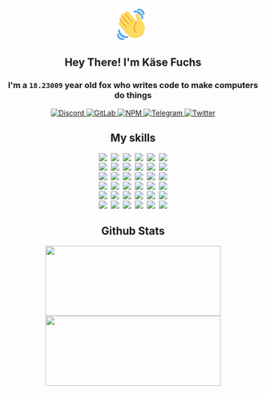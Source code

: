 <div><p align=center><img src=./resources/images/wave.gif width=64px height=64px></p><h2 align=center>Hey There! I'm Käse Fuchs</h2><h3 align=center>I'm a <code>18.23009</code> year old fox who writes code to make computers do things</h3><p align=center><a href=https://discord.com/users/507526681125322772><img alt=Discord src="https://img.shields.io/badge/Discord-5865F2?logo=discord&logoColor=white&style=flat-square#dde57131316a19ca3c313afc44b8b76b"> </a><a href=https://gitlab.com/kasefuchs><img alt=GitLab src="https://img.shields.io/badge/GitLab-330F63?logo=gitlab&logoColor=white&style=flat-square#dde57131316a19ca3c313afc44b8b76b"> </a><a href=https://npmjs.com/~kasefuchs><img alt=NPM src="https://img.shields.io/badge/NPM-CB3837?logo=npm&logoColor=white&style=flat-square#dde57131316a19ca3c313afc44b8b76b"> </a><a href=https://t.me/kasefuchs><img alt=Telegram src="https://img.shields.io/badge/Telegram-2CA5E0?logo=telegram&logoColor=white&style=flat-square#dde57131316a19ca3c313afc44b8b76b"> </a><a href=https://twitter.com/kasefuchs><img alt=Twitter src="https://img.shields.io/badge/Twitter-1DA1F2?logo=twitter&logoColor=white&style=flat-square#dde57131316a19ca3c313afc44b8b76b"></a></p><h2 align=center>My skills</h2><p align=center><a href=https://aws.amazon.com/ ><picture><source srcset="https://skillicons.dev/icons?i=aws&theme=dark#dde57131316a19ca3c313afc44b8b76b" media="(prefers-color-scheme: dark)"><source srcset="https://skillicons.dev/icons?i=aws&theme=light#dde57131316a19ca3c313afc44b8b76b" media="(prefers-color-scheme: light), (prefers-color-scheme: no-preference)"><img src="https://skillicons.dev/icons?i=aws&theme=light#dde57131316a19ca3c313afc44b8b76b"></picture></a>&nbsp;&nbsp;<a href=https://en.wikipedia.org/wiki/Bash_(Unix_shell)><picture><source srcset="https://skillicons.dev/icons?i=bash&theme=dark#dde57131316a19ca3c313afc44b8b76b" media="(prefers-color-scheme: dark)"><source srcset="https://skillicons.dev/icons?i=bash&theme=light#dde57131316a19ca3c313afc44b8b76b" media="(prefers-color-scheme: light), (prefers-color-scheme: no-preference)"><img src="https://skillicons.dev/icons?i=bash&theme=light#dde57131316a19ca3c313afc44b8b76b"></picture></a>&nbsp;&nbsp;<a href=https://discord.com/developers/docs><picture><source srcset="https://skillicons.dev/icons?i=bots&theme=dark#dde57131316a19ca3c313afc44b8b76b" media="(prefers-color-scheme: dark)"><source srcset="https://skillicons.dev/icons?i=bots&theme=light#dde57131316a19ca3c313afc44b8b76b" media="(prefers-color-scheme: light), (prefers-color-scheme: no-preference)"><img src="https://skillicons.dev/icons?i=bots&theme=light#dde57131316a19ca3c313afc44b8b76b"></picture></a>&nbsp;&nbsp;<a href=https://www.cloudflare.com/ ><picture><source srcset="https://skillicons.dev/icons?i=cloudflare&theme=dark#dde57131316a19ca3c313afc44b8b76b" media="(prefers-color-scheme: dark)"><source srcset="https://skillicons.dev/icons?i=cloudflare&theme=light#dde57131316a19ca3c313afc44b8b76b" media="(prefers-color-scheme: light), (prefers-color-scheme: no-preference)"><img src="https://skillicons.dev/icons?i=cloudflare&theme=light#dde57131316a19ca3c313afc44b8b76b"></picture></a>&nbsp;&nbsp;<a href=https://en.wikipedia.org/wiki/CSS><picture><source srcset="https://skillicons.dev/icons?i=css&theme=dark#dde57131316a19ca3c313afc44b8b76b" media="(prefers-color-scheme: dark)"><source srcset="https://skillicons.dev/icons?i=css&theme=light#dde57131316a19ca3c313afc44b8b76b" media="(prefers-color-scheme: light), (prefers-color-scheme: no-preference)"><img src="https://skillicons.dev/icons?i=css&theme=light#dde57131316a19ca3c313afc44b8b76b"></picture></a>&nbsp;&nbsp;<a href=https://www.docker.com/ ><picture><source srcset="https://skillicons.dev/icons?i=docker&theme=dark#dde57131316a19ca3c313afc44b8b76b" media="(prefers-color-scheme: dark)"><source srcset="https://skillicons.dev/icons?i=docker&theme=light#dde57131316a19ca3c313afc44b8b76b" media="(prefers-color-scheme: light), (prefers-color-scheme: no-preference)"><img src="https://skillicons.dev/icons?i=docker&theme=light#dde57131316a19ca3c313afc44b8b76b"></picture></a><br><a href=https://www.electronjs.org/ ><picture><source srcset="https://skillicons.dev/icons?i=electron&theme=dark#dde57131316a19ca3c313afc44b8b76b" media="(prefers-color-scheme: dark)"><source srcset="https://skillicons.dev/icons?i=electron&theme=light#dde57131316a19ca3c313afc44b8b76b" media="(prefers-color-scheme: light), (prefers-color-scheme: no-preference)"><img src="https://skillicons.dev/icons?i=electron&theme=light#dde57131316a19ca3c313afc44b8b76b"></picture></a>&nbsp;&nbsp;<a href=https://expressjs.com/ ><picture><source srcset="https://skillicons.dev/icons?i=express&theme=dark#dde57131316a19ca3c313afc44b8b76b" media="(prefers-color-scheme: dark)"><source srcset="https://skillicons.dev/icons?i=express&theme=light#dde57131316a19ca3c313afc44b8b76b" media="(prefers-color-scheme: light), (prefers-color-scheme: no-preference)"><img src="https://skillicons.dev/icons?i=express&theme=light#dde57131316a19ca3c313afc44b8b76b"></picture></a>&nbsp;&nbsp;<a href=https://www.figma.com/ ><picture><source srcset="https://skillicons.dev/icons?i=figma&theme=dark#dde57131316a19ca3c313afc44b8b76b" media="(prefers-color-scheme: dark)"><source srcset="https://skillicons.dev/icons?i=figma&theme=light#dde57131316a19ca3c313afc44b8b76b" media="(prefers-color-scheme: light), (prefers-color-scheme: no-preference)"><img src="https://skillicons.dev/icons?i=figma&theme=light#dde57131316a19ca3c313afc44b8b76b"></picture></a>&nbsp;&nbsp;<a href=https://firebase.google.com/ ><picture><source srcset="https://skillicons.dev/icons?i=firebase&theme=dark#dde57131316a19ca3c313afc44b8b76b" media="(prefers-color-scheme: dark)"><source srcset="https://skillicons.dev/icons?i=firebase&theme=light#dde57131316a19ca3c313afc44b8b76b" media="(prefers-color-scheme: light), (prefers-color-scheme: no-preference)"><img src="https://skillicons.dev/icons?i=firebase&theme=light#dde57131316a19ca3c313afc44b8b76b"></picture></a>&nbsp;&nbsp;<a href=https://flask.palletsprojects.com/ ><picture><source srcset="https://skillicons.dev/icons?i=flask&theme=dark#dde57131316a19ca3c313afc44b8b76b" media="(prefers-color-scheme: dark)"><source srcset="https://skillicons.dev/icons?i=flask&theme=light#dde57131316a19ca3c313afc44b8b76b" media="(prefers-color-scheme: light), (prefers-color-scheme: no-preference)"><img src="https://skillicons.dev/icons?i=flask&theme=light#dde57131316a19ca3c313afc44b8b76b"></picture></a>&nbsp;&nbsp;<a href=https://cloud.google.com/ ><picture><source srcset="https://skillicons.dev/icons?i=gcp&theme=dark#dde57131316a19ca3c313afc44b8b76b" media="(prefers-color-scheme: dark)"><source srcset="https://skillicons.dev/icons?i=gcp&theme=light#dde57131316a19ca3c313afc44b8b76b" media="(prefers-color-scheme: light), (prefers-color-scheme: no-preference)"><img src="https://skillicons.dev/icons?i=gcp&theme=light#dde57131316a19ca3c313afc44b8b76b"></picture></a><br><a href=https://git-scm.com/ ><picture><source srcset="https://skillicons.dev/icons?i=git&theme=dark#dde57131316a19ca3c313afc44b8b76b" media="(prefers-color-scheme: dark)"><source srcset="https://skillicons.dev/icons?i=git&theme=light#dde57131316a19ca3c313afc44b8b76b" media="(prefers-color-scheme: light), (prefers-color-scheme: no-preference)"><img src="https://skillicons.dev/icons?i=git&theme=light#dde57131316a19ca3c313afc44b8b76b"></picture></a>&nbsp;&nbsp;<a href=https://github.com/ ><picture><source srcset="https://skillicons.dev/icons?i=github&theme=dark#dde57131316a19ca3c313afc44b8b76b" media="(prefers-color-scheme: dark)"><source srcset="https://skillicons.dev/icons?i=github&theme=light#dde57131316a19ca3c313afc44b8b76b" media="(prefers-color-scheme: light), (prefers-color-scheme: no-preference)"><img src="https://skillicons.dev/icons?i=github&theme=light#dde57131316a19ca3c313afc44b8b76b"></picture></a>&nbsp;&nbsp;<a href=https://gitlab.com/ ><picture><source srcset="https://skillicons.dev/icons?i=gitlab&theme=dark#dde57131316a19ca3c313afc44b8b76b" media="(prefers-color-scheme: dark)"><source srcset="https://skillicons.dev/icons?i=gitlab&theme=light#dde57131316a19ca3c313afc44b8b76b" media="(prefers-color-scheme: light), (prefers-color-scheme: no-preference)"><img src="https://skillicons.dev/icons?i=gitlab&theme=light#dde57131316a19ca3c313afc44b8b76b"></picture></a>&nbsp;&nbsp;<a href=https://www.heroku.com/ ><picture><source srcset="https://skillicons.dev/icons?i=heroku&theme=dark#dde57131316a19ca3c313afc44b8b76b" media="(prefers-color-scheme: dark)"><source srcset="https://skillicons.dev/icons?i=heroku&theme=light#dde57131316a19ca3c313afc44b8b76b" media="(prefers-color-scheme: light), (prefers-color-scheme: no-preference)"><img src="https://skillicons.dev/icons?i=heroku&theme=light#dde57131316a19ca3c313afc44b8b76b"></picture></a>&nbsp;&nbsp;<a href=https://en.wikipedia.org/wiki/HTML><picture><source srcset="https://skillicons.dev/icons?i=html&theme=dark#dde57131316a19ca3c313afc44b8b76b" media="(prefers-color-scheme: dark)"><source srcset="https://skillicons.dev/icons?i=html&theme=light#dde57131316a19ca3c313afc44b8b76b" media="(prefers-color-scheme: light), (prefers-color-scheme: no-preference)"><img src="https://skillicons.dev/icons?i=html&theme=light#dde57131316a19ca3c313afc44b8b76b"></picture></a>&nbsp;&nbsp;<a href=https://en.wikipedia.org/wiki/JavaScript><picture><source srcset="https://skillicons.dev/icons?i=js&theme=dark#dde57131316a19ca3c313afc44b8b76b" media="(prefers-color-scheme: dark)"><source srcset="https://skillicons.dev/icons?i=js&theme=light#dde57131316a19ca3c313afc44b8b76b" media="(prefers-color-scheme: light), (prefers-color-scheme: no-preference)"><img src="https://skillicons.dev/icons?i=js&theme=light#dde57131316a19ca3c313afc44b8b76b"></picture></a><br><a href=https://en.wikipedia.org/wiki/Linux><picture><source srcset="https://skillicons.dev/icons?i=linux&theme=dark#dde57131316a19ca3c313afc44b8b76b" media="(prefers-color-scheme: dark)"><source srcset="https://skillicons.dev/icons?i=linux&theme=light#dde57131316a19ca3c313afc44b8b76b" media="(prefers-color-scheme: light), (prefers-color-scheme: no-preference)"><img src="https://skillicons.dev/icons?i=linux&theme=light#dde57131316a19ca3c313afc44b8b76b"></picture></a>&nbsp;&nbsp;<a href=https://mui.com/ ><picture><source srcset="https://skillicons.dev/icons?i=materialui&theme=dark#dde57131316a19ca3c313afc44b8b76b" media="(prefers-color-scheme: dark)"><source srcset="https://skillicons.dev/icons?i=materialui&theme=light#dde57131316a19ca3c313afc44b8b76b" media="(prefers-color-scheme: light), (prefers-color-scheme: no-preference)"><img src="https://skillicons.dev/icons?i=materialui&theme=light#dde57131316a19ca3c313afc44b8b76b"></picture></a>&nbsp;&nbsp;<a href=https://en.wikipedia.org/wiki/Markdown><picture><source srcset="https://skillicons.dev/icons?i=md&theme=dark#dde57131316a19ca3c313afc44b8b76b" media="(prefers-color-scheme: dark)"><source srcset="https://skillicons.dev/icons?i=md&theme=light#dde57131316a19ca3c313afc44b8b76b" media="(prefers-color-scheme: light), (prefers-color-scheme: no-preference)"><img src="https://skillicons.dev/icons?i=md&theme=light#dde57131316a19ca3c313afc44b8b76b"></picture></a>&nbsp;&nbsp;<a href=https://www.mongodb.com/ ><picture><source srcset="https://skillicons.dev/icons?i=mongodb&theme=dark#dde57131316a19ca3c313afc44b8b76b" media="(prefers-color-scheme: dark)"><source srcset="https://skillicons.dev/icons?i=mongodb&theme=light#dde57131316a19ca3c313afc44b8b76b" media="(prefers-color-scheme: light), (prefers-color-scheme: no-preference)"><img src="https://skillicons.dev/icons?i=mongodb&theme=light#dde57131316a19ca3c313afc44b8b76b"></picture></a>&nbsp;&nbsp;<a href=https://www.mysql.com/ ><picture><source srcset="https://skillicons.dev/icons?i=mysql&theme=dark#dde57131316a19ca3c313afc44b8b76b" media="(prefers-color-scheme: dark)"><source srcset="https://skillicons.dev/icons?i=mysql&theme=light#dde57131316a19ca3c313afc44b8b76b" media="(prefers-color-scheme: light), (prefers-color-scheme: no-preference)"><img src="https://skillicons.dev/icons?i=mysql&theme=light#dde57131316a19ca3c313afc44b8b76b"></picture></a>&nbsp;&nbsp;<a href=https://nextjs.org/ ><picture><source srcset="https://skillicons.dev/icons?i=nextjs&theme=dark#dde57131316a19ca3c313afc44b8b76b" media="(prefers-color-scheme: dark)"><source srcset="https://skillicons.dev/icons?i=nextjs&theme=light#dde57131316a19ca3c313afc44b8b76b" media="(prefers-color-scheme: light), (prefers-color-scheme: no-preference)"><img src="https://skillicons.dev/icons?i=nextjs&theme=light#dde57131316a19ca3c313afc44b8b76b"></picture></a><br><a href=https://nodejs.org/en/ ><picture><source srcset="https://skillicons.dev/icons?i=nodejs&theme=dark#dde57131316a19ca3c313afc44b8b76b" media="(prefers-color-scheme: dark)"><source srcset="https://skillicons.dev/icons?i=nodejs&theme=light#dde57131316a19ca3c313afc44b8b76b" media="(prefers-color-scheme: light), (prefers-color-scheme: no-preference)"><img src="https://skillicons.dev/icons?i=nodejs&theme=light#dde57131316a19ca3c313afc44b8b76b"></picture></a>&nbsp;&nbsp;<a href=https://www.postgresql.org/ ><picture><source srcset="https://skillicons.dev/icons?i=postgres&theme=dark#dde57131316a19ca3c313afc44b8b76b" media="(prefers-color-scheme: dark)"><source srcset="https://skillicons.dev/icons?i=postgres&theme=light#dde57131316a19ca3c313afc44b8b76b" media="(prefers-color-scheme: light), (prefers-color-scheme: no-preference)"><img src="https://skillicons.dev/icons?i=postgres&theme=light#dde57131316a19ca3c313afc44b8b76b"></picture></a>&nbsp;&nbsp;<a href=https://learn.microsoft.com/en-us/powershell/ ><picture><source srcset="https://skillicons.dev/icons?i=powershell&theme=dark#dde57131316a19ca3c313afc44b8b76b" media="(prefers-color-scheme: dark)"><source srcset="https://skillicons.dev/icons?i=powershell&theme=light#dde57131316a19ca3c313afc44b8b76b" media="(prefers-color-scheme: light), (prefers-color-scheme: no-preference)"><img src="https://skillicons.dev/icons?i=powershell&theme=light#dde57131316a19ca3c313afc44b8b76b"></picture></a>&nbsp;&nbsp;<a href=https://www.python.org/ ><picture><source srcset="https://skillicons.dev/icons?i=py&theme=dark#dde57131316a19ca3c313afc44b8b76b" media="(prefers-color-scheme: dark)"><source srcset="https://skillicons.dev/icons?i=py&theme=light#dde57131316a19ca3c313afc44b8b76b" media="(prefers-color-scheme: light), (prefers-color-scheme: no-preference)"><img src="https://skillicons.dev/icons?i=py&theme=light#dde57131316a19ca3c313afc44b8b76b"></picture></a>&nbsp;&nbsp;<a href=https://www.raspberrypi.org/ ><picture><source srcset="https://skillicons.dev/icons?i=raspberrypi&theme=dark#dde57131316a19ca3c313afc44b8b76b" media="(prefers-color-scheme: dark)"><source srcset="https://skillicons.dev/icons?i=raspberrypi&theme=light#dde57131316a19ca3c313afc44b8b76b" media="(prefers-color-scheme: light), (prefers-color-scheme: no-preference)"><img src="https://skillicons.dev/icons?i=raspberrypi&theme=light#dde57131316a19ca3c313afc44b8b76b"></picture></a>&nbsp;&nbsp;<a href=https://reactjs.org/ ><picture><source srcset="https://skillicons.dev/icons?i=react&theme=dark#dde57131316a19ca3c313afc44b8b76b" media="(prefers-color-scheme: dark)"><source srcset="https://skillicons.dev/icons?i=react&theme=light#dde57131316a19ca3c313afc44b8b76b" media="(prefers-color-scheme: light), (prefers-color-scheme: no-preference)"><img src="https://skillicons.dev/icons?i=react&theme=light#dde57131316a19ca3c313afc44b8b76b"></picture></a><br><a href=https://redux.js.org/ ><picture><source srcset="https://skillicons.dev/icons?i=redux&theme=dark#dde57131316a19ca3c313afc44b8b76b" media="(prefers-color-scheme: dark)"><source srcset="https://skillicons.dev/icons?i=redux&theme=light#dde57131316a19ca3c313afc44b8b76b" media="(prefers-color-scheme: light), (prefers-color-scheme: no-preference)"><img src="https://skillicons.dev/icons?i=redux&theme=light#dde57131316a19ca3c313afc44b8b76b"></picture></a>&nbsp;&nbsp;<a href=https://en.wikipedia.org/wiki/Regular_expression><picture><source srcset="https://skillicons.dev/icons?i=regex&theme=dark#dde57131316a19ca3c313afc44b8b76b" media="(prefers-color-scheme: dark)"><source srcset="https://skillicons.dev/icons?i=regex&theme=light#dde57131316a19ca3c313afc44b8b76b" media="(prefers-color-scheme: light), (prefers-color-scheme: no-preference)"><img src="https://skillicons.dev/icons?i=regex&theme=light#dde57131316a19ca3c313afc44b8b76b"></picture></a>&nbsp;&nbsp;<a href=https://en.wikipedia.org/wiki/Sass_(stylesheet_language)><picture><source srcset="https://skillicons.dev/icons?i=sass&theme=dark#dde57131316a19ca3c313afc44b8b76b" media="(prefers-color-scheme: dark)"><source srcset="https://skillicons.dev/icons?i=sass&theme=light#dde57131316a19ca3c313afc44b8b76b" media="(prefers-color-scheme: light), (prefers-color-scheme: no-preference)"><img src="https://skillicons.dev/icons?i=sass&theme=light#dde57131316a19ca3c313afc44b8b76b"></picture></a>&nbsp;&nbsp;<a href=https://www.typescriptlang.org/ ><picture><source srcset="https://skillicons.dev/icons?i=ts&theme=dark#dde57131316a19ca3c313afc44b8b76b" media="(prefers-color-scheme: dark)"><source srcset="https://skillicons.dev/icons?i=ts&theme=light#dde57131316a19ca3c313afc44b8b76b" media="(prefers-color-scheme: light), (prefers-color-scheme: no-preference)"><img src="https://skillicons.dev/icons?i=ts&theme=light#dde57131316a19ca3c313afc44b8b76b"></picture></a>&nbsp;&nbsp;<a href=https://unity.com/ ><picture><source srcset="https://skillicons.dev/icons?i=unity&theme=dark#dde57131316a19ca3c313afc44b8b76b" media="(prefers-color-scheme: dark)"><source srcset="https://skillicons.dev/icons?i=unity&theme=light#dde57131316a19ca3c313afc44b8b76b" media="(prefers-color-scheme: light), (prefers-color-scheme: no-preference)"><img src="https://skillicons.dev/icons?i=unity&theme=light#dde57131316a19ca3c313afc44b8b76b"></picture></a>&nbsp;&nbsp;<a href=https://workers.cloudflare.com/ ><picture><source srcset="https://skillicons.dev/icons?i=workers&theme=dark#dde57131316a19ca3c313afc44b8b76b" media="(prefers-color-scheme: dark)"><source srcset="https://skillicons.dev/icons?i=workers&theme=light#dde57131316a19ca3c313afc44b8b76b" media="(prefers-color-scheme: light), (prefers-color-scheme: no-preference)"><img src="https://skillicons.dev/icons?i=workers&theme=light#dde57131316a19ca3c313afc44b8b76b"></picture></a><br></p><h2 align=center>Github Stats</h2><p align=center><picture><source srcset="https://github-readme-stats-kasefuchs.vercel.app/api/?count_private=true&hide_border=true&hide_rank=true&line_height=20&hide_title=true&username=Kasefuchs&theme=dark#dde57131316a19ca3c313afc44b8b76b" media="(prefers-color-scheme: dark)"><source srcset="https://github-readme-stats-kasefuchs.vercel.app/api/?count_private=true&hide_border=true&hide_rank=true&line_height=20&hide_title=true&username=Kasefuchs&theme=light#dde57131316a19ca3c313afc44b8b76b" media="(prefers-color-scheme: light), (prefers-color-scheme: no-preference)"><img align=middle width=350 height=140 src="https://github-readme-stats-kasefuchs.vercel.app/api/?count_private=true&hide_border=true&hide_rank=true&line_height=20&hide_title=true&username=Kasefuchs&theme=light#dde57131316a19ca3c313afc44b8b76b"></picture><picture><source srcset="https://github-readme-stats-kasefuchs.vercel.app/api/top-langs/?count_private=true&hide_border=true&layout=compact&username=Kasefuchs&theme=dark#dde57131316a19ca3c313afc44b8b76b" media="(prefers-color-scheme: dark)"><source srcset="https://github-readme-stats-kasefuchs.vercel.app/api/top-langs/?count_private=true&hide_border=true&layout=compact&username=Kasefuchs&theme=light#dde57131316a19ca3c313afc44b8b76b" media="(prefers-color-scheme: light), (prefers-color-scheme: no-preference)"><img align=middle width=350 height=140 src="https://github-readme-stats-kasefuchs.vercel.app/api/top-langs/?count_private=true&hide_border=true&layout=compact&username=Kasefuchs&theme=light#dde57131316a19ca3c313afc44b8b76b"></picture></p><img src="https://hit.yhype.me/github/profile?user_id=64592097#dde57131316a19ca3c313afc44b8b76b" alt=""></div>